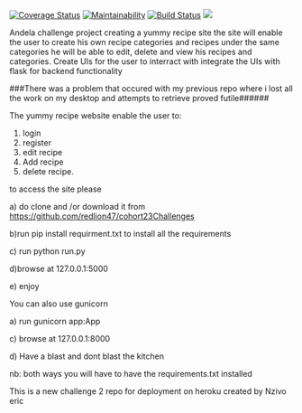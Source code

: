 [![Coverage Status](https://coveralls.io/repos/github/redlion47/cohort23ext/badge.svg?branch=master)](https://coveralls.io/github/redlion47/cohort23ext?branch=master)  [![Maintainability](https://api.codeclimate.com/v1/badges/eecfb8336bf375b18b92/maintainability)](https://codeclimate.com/github/redlion47/cohort23ext/maintainability)  [![Build Status](https://travis-ci.org/redlion47/cohort23ext.svg?branch=master)](https://travis-ci.org/redlion47/cohort23ext) <a href="https://codeclimate.com/github/redlion47/cohort23ext/test_coverage"><img src="https://api.codeclimate.com/v1/badges/eecfb8336bf375b18b92/test_coverage" /></a>

Andela challenge project
creating a yummy recipe site
the site will enable the user to create his own 
recipe categories and recipes under the same categories
he will be able to edit, delete and view his recipes and categories.
Create UIs for the user to interract with
integrate the UIs with flask for backend functionality


###There was a problem that occured with my previous repo where i lost all the work on my desktop and attempts to retrieve proved futile######


The yummy recipe website enable the user to:

1) login
2) register
3) edit recipe
4) Add recipe
5) delete recipe.

to access the site please 

a) do clone and /or download it from https://github.com/redlion47/cohort23Challenges

b)run pip install requirment.txt to install all the requirements

c) run python run.py

d)browse at 127.0.0.1:5000

e) enjoy

You can also use gunicorn


a) run gunicorn app:App

c) browse at 127.0.0.1:8000

d) Have a blast and dont blast the kitchen

nb: both ways you will have to have the requirements.txt installed

This is a new challenge 2 repo for deployment on heroku
created by Nzivo eric
